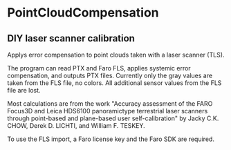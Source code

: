 # PointCloudCompensation
## DIY laser scanner calibration

Applys error compensation to point clouds taken with a laser scanner (TLS).

The program can read PTX and Faro FLS, applies systemic error compensation, and outputs PTX files.
Currently only the gray values are taken from the FLS file, no colors.
All additional sensor values from the FLS file are lost.

Most calculations are from the work "Accuracy assessment of the FARO Focus3D and Leica HDS6100 panoramictype terrestrial laser scanners through point-based and plane-based user
self-calibration" by Jacky C.K. CHOW, Derek D. LICHTI, and William F. TESKEY.

To use the FLS import, a Faro license key and the Faro SDK are required.

